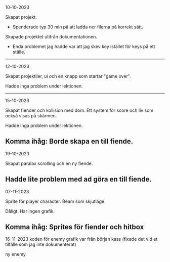 10-10-2023

Skapat projekt.
* Spenderade typ 30 min på att ladda ner filerna på korrekt sätt.

Skapade projektet utifrån dokumentationen.
* Enda problemet jag hadde var att jag skev key istället för keys på ett ställe.

---
12-10-2023

Skapat projektiler, ui och en knapp som startar "game over".

Hadde inga problem under lektionen.

---
15-10-2023

Skapat fiender och kollision med dom. Ett system för score och liv som också visas på skärmen.

Hadde inga problem under lektionen.

Komma ihåg: Borde skapa en till fiende.
---
19-10-2023

Skapat paralax scrolling och en ny fiende.

Hadde lite problem med ad göra en till fiende.
---
07-11-2023

Sprite för player character. Beam som skjutläge. 

Dåligt: Har ingen grafik.

Komma ihåg: Sprites för fiender och hitbox
---
16-11-2023
koden för enemy grafik var från början kass (fixade det vid et tilfälle som jag inte dokumenterat)

ny enemy